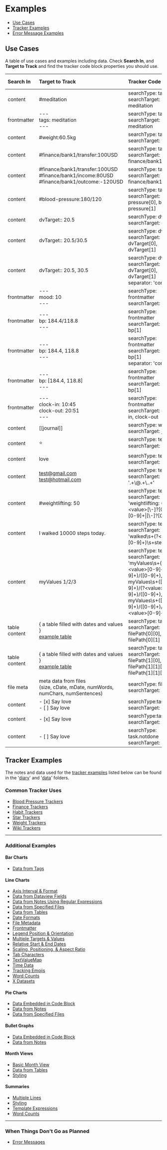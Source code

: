 # Examples

- [Use Cases](#use-cases)
- [Tracker Examples](#tracker-examples)
- [Error Message Examples](#when-things-dont-go-as-planned)

## Use Cases

A table of use cases and examples including data. Check **Search In**, and **Target to Track** and find the tracker code block properties you should use.

| Search In     | Target to Track                                                                                                                                      | Tracker Code Block                                                                                                                                                                       | (O)ccurrences or (V)alues |
| :------------ | :--------------------------------------------------------------------------------------------------------------------------------------------------- | :--------------------------------------------------------------------------------------------------------------------------------------------------------------------------------------- | :-----------------------: |
| content       | #meditation                                                                                                                                          | searchType: tag<br>searchTarget: meditation                                                                                                                                              |             O             |
| frontmatter   | ---<br>tags: meditation<br>---                                                                                                                       | searchType: tag<br>searchTarget: meditation                                                                                                                                              |             O             |
| content       | #weight:60.5kg                                                                                                                                       | searchType: tag<br>searchTarget: weight                                                                                                                                                  |             V             |
| content       | #finance/bank1/transfer:100USD                                                                                                                       | searchType: tag<br>searchTarget: finance/bank1/transfer                                                                                                                                  |             V             |
| content       | #finance/bank1/transfer:100USD<br>#finance/bank1/income:80USD<br>#finance/bank1/outcome:-120USD                                                      | searchType: tag<br>searchTarget: finance/bank1                                                                                                                                           |             V             |
| content       | #blood-pressure:180/120                                                                                                                              | searchType: tag<br>searchTarget: blood-pressure[0], blood-pressure[1]                                                                                                                    |             V             |
| content       | dvTarget:: 20.5                                                                                                                                      | searchType: dvField<br>searchTarget: dvTarget                                                                                                                                            |             V             |
| content       | dvTarget:: 20.5/30.5                                                                                                                                 | searchType: dvField<br>searchTarget: dvTarget[0], dvTarget[1]                                                                                                                            |             V             |
| content       | dvTarget:: 20.5, 30.5                                                                                                                                | searchType: dvField<br>searchTarget: dvTarget[0], dvTarget[1]<br>separator: 'comma'                                                                                                      |             V             |
| frontmatter   | ---<br>mood: 10<br>---                                                                                                                               | searchType: frontmatter<br>searchTarget: mood                                                                                                                                            |             V             |
| frontmatter   | ---<br>bp: 184.4/118.8<br>---                                                                                                                        | searchType: frontmatter<br>searchTarget: bp[0], bp[1]                                                                                                                                    |             V             |
| frontmatter   | ---<br>bp: 184.4, 118.8<br>---                                                                                                                       | searchType: frontmatter<br>searchTarget: bp[0], bp[1]<br>separator: 'comma'                                                                                                              |             V             |
| frontmatter   | ---<br>bp: [184.4, 118.8]<br>---                                                                                                                     | searchType: frontmatter<br>searchTarget: bp[0], bp[1]                                                                                                                                    |             V             |
| frontmatter   | ---<br>clock-in: 10:45<br>clock-out: 20:51<br>---                                                                                                    | searchType: frontmatter<br>searchTarget: clock-in, clock-out                                                                                                                             |             V             |
| content       | [[journal]]                                                                                                                                          | searchType: wiki<br>searchTarget: journal                                                                                                                                                |             O             |
| content       | ⭐                                                                                                                                                   | searchType: text<br>searchTarget: ⭐                                                                                                                                                     |             O             |
| content       | love                                                                                                                                                 | searchType: text<br>searchTarget: love                                                                                                                                                   |             O             |
| content       | test@gmail.com<br>test@hotmail.com                                                                                                                   | searchType: text<br>searchTarget: '.+\\@.+\\..+'                                                                                                                                         |             O             |
| content       | #weightlifting: 50                                                                                                                                   | searchType: text<br>searchTarget: 'weightlifting: (?\<value\>[\\-]?[0-9]+[\\.][0-9]+\|[\\-]?[0-9]+)'                                                                                     |             V             |
| content       | I walked 10000 steps today.                                                                                                                          | searchType: text<br>searchTarget: 'walked\\s+(?\<value\>[0-9]+)\\s+steps'                                                                                                                |             V             |
| content       | myValues 1/2/3                                                                                                                                       | searchType: text<br>searchTarget: 'myValues\\s+(?\<value\>[0-9]+)/([0-9]+)/([0-9]+), myValues\\s+([0-9]+)/(?\<value\>[0-9]+)/([0-9]+), myValues\\s+([0-9]+)/([0-9]+)/(?\<value\>[0-9]+)' |             V             |
| table content | { a table filled with dates and values }<br>[example table](https://github.com/greater-than/Obsidian-Tracker-Plus/blob/main/examples/data/Tables.md) | searchType: table<br>searchTarget: filePath[0][0], filePath[0][1]                                                                                                                        |             V             |
| table content | { a table filled with dates and values }<br>[example table](https://github.com/greater-than/Obsidian-Tracker-Plus/blob/main/examples/data/Tables.md) | searchType: table<br>searchTarget: filePath[1][0], filePath[1][1][0], filePath[1][1][1]                                                                                                  |             V             |
| file meta     | meta data from files <br>(size, cDate, mDate, numWords, numChars, numSentences)                                                                      | searchType: fileMeta<br>searchTarget: size                                                                                                                                               |             V             |
| content       | - [x] Say love<br>- [ ] Say love                                                                                                                     | searchType:task<br>searchTarget: Say love                                                                                                                                                |             O             |
| content       | - [x] Say love                                                                                                                                       | searchType:task.done<br>searchTarget: Say love                                                                                                                                           |             O             |
| content       | - [ ] Say love                                                                                                                                       | searchType: task.notdone<br>searchTarget: Say love                                                                                                                                       |             O             |

## Tracker Examples

The notes and data used for the [tracker examples](https://github.com/greater-than/Obsidian-Tracker-Plus/blob/main/examples) listed below can be found in the '[diary](https://github.com/greater-than/Obsidian-Tracker-Plus/blob/main/examples/diary)' and '[data](https://github.com/greater-than/Obsidian-Tracker-Plus/blob/main/examples/data)' folders.

### Common Tracker Uses

- [Blood Pressure Trackers](https://github.com/greater-than/Obsidian-Tracker-Plus/blob/main/examples/Blood%20Pressure%20Trackers.md)
- [Finance Trackers](https://github.com/greater-than/Obsidian-Tracker-Plus/blob/main/examples/Finance%20Trackers.md)
- [Habit Trackers](https://github.com/greater-than/Obsidian-Tracker-Plus/blob/main/examples/Habit%20Trackers.md)
- [Star Trackers](https://github.com/greater-than/Obsidian-Tracker-Plus/blob/main/examples/Star%20Trackers.md)
- [Weight Trackers](https://github.com/greater-than/Obsidian-Tracker-Plus/blob/main/examples/Weight%20Trackers.md)
- [Wiki Trackers](https://github.com/greater-than/Obsidian-Tracker-Plus/blob/main/examples/Wiki%20Trackers.md)

---

### Additional Examples

#### Bar Charts

- [Data from Tags](https://github.com/greater-than/Obsidian-Tracker-Plus/blob/main/examples/Bar%20Charts/Data%20from%20Tags.md)

#### Line Charts

- [Axis Interval & Format](https://github.com/greater-than/Obsidian-Tracker-Plus/blob/main/examples/Line%20Charts/Axis%20Interval%20&%20Format.md)
- [Data from Dataview Fields](https://github.com/greater-than/Obsidian-Tracker-Plus/blob/main/examples/Line%20Charts/Data%20from%20Dataview%20Fields.md)
- [Data from Notes Using Regular Expressions](https://github.com/greater-than/Obsidian-Tracker-Plus/blob/main/examples/Line%20Charts/Data%20from%20Notes%20Using%20Regular%20Expressions.md)
- [Data from Specified Files](https://github.com/greater-than/Obsidian-Tracker-Plus/blob/main/examples/Line%20Charts/Data%20from%20Specified%20Files.md)
- [Data from Tables](https://github.com/greater-than/Obsidian-Tracker-Plus/blob/main/examples/Line%20Charts/Data%20from%20Tables.md)
- [Date Formats](https://github.com/greater-than/Obsidian-Tracker-Plus/blob/main/examples/Line%20Charts/Date%20Formats.md)
- [File Metadata](https://github.com/greater-than/Obsidian-Tracker-Plus/blob/main/examples/Line%20Charts/File%20Metadata.md)
- [Frontmatter](https://github.com/greater-than/Obsidian-Tracker-Plus/blob/main/examples/Line%20Charts/Frontmatter.md)
- [Legend Position & Orientation](https://github.com/greater-than/Obsidian-Tracker-Plus/blob/main/examples/Line%20Charts/Legend%20Position%20&%20Orientation.md)
- [Multiple Targets & Values](https://github.com/greater-than/Obsidian-Tracker-Plus/blob/main/examples/Line%20Charts/Multiple%20Targets%20&%20Values.md)
- [Relative Start & End Dates](https://github.com/greater-than/Obsidian-Tracker-Plus/blob/main/examples/Line%20Charts/Relative%20Start%20&%20End%20Dates.md)
- [Scaling, Positioning, & Aspect Ratio](https://github.com/greater-than/Obsidian-Tracker-Plus/blob/main/examples/Line%20Charts/Scaling,%20Positioning%20&%20Aspect%20Ratio.md)
- [Tab Characters](https://github.com/greater-than/Obsidian-Tracker-Plus/blob/main/examples/Line%20Charts/Tab%20Characters.md)
- [TextValueMap](https://github.com/greater-than/Obsidian-Tracker-Plus/blob/main/examples/Line%20Charts/TextValueMap.md)
- [Time Data](https://github.com/greater-than/Obsidian-Tracker-Plus/blob/main/examples/Line%20Charts/Time%20Data.md)
- [Tracking Emojis](https://github.com/greater-than/Obsidian-Tracker-Plus/blob/main/examples/Line%20Charts/Tracking%20Emojis.md)
- [Word Counts](https://github.com/greater-than/Obsidian-Tracker-Plus/blob/main/examples/Line%20Charts/Word%20Counts.md)
- [X Datasets](https://github.com/greater-than/Obsidian-Tracker-Plus/blob/main/examples/Line%20Charts/X%20Datasets.md)

#### Pie Charts

- [Data Embedded in Code Block](https://github.com/greater-than/Obsidian-Tracker-Plus/blob/main/examples/Pie%20Charts/Data%20Embedded%20in%20Code%20Block.md)
- [Data from Notes](https://github.com/greater-than/Obsidian-Tracker-Plus/blob/main/examples/Pie%20Charts/Data%20from%20Notes.md)
- [Data from Specified Files](https://github.com/greater-than/Obsidian-Tracker-Plus/blob/main/examples/Pie%20Charts/Data%20from%20Specified%20Files.md)

#### Bullet Graphs

- [Data Embedded in Code Block](https://github.com/greater-than/Obsidian-Tracker-Plus/blob/main/examples/Bullet%20Graphs/Data%20Embedded%20in%20Code%20Block.md)
- [Data from Notes](https://github.com/greater-than/Obsidian-Tracker-Plus/blob/main/examples/Bullet%20Graphs/Data%20from%20Notes.md)

#### Month Views

- [Basic Month View](https://github.com/greater-than/Obsidian-Tracker-Plus/blob/main/examples/Month%20Views/Basic%20Month%20View.md)
- [Data from Tables](https://github.com/greater-than/Obsidian-Tracker-Plus/blob/main/examples/Month%20Views/Data%20from%20Tables.md)
- [Styling](https://github.com/greater-than/Obsidian-Tracker-Plus/blob/main/examples/Month%20Views/Styling.md)

#### Summaries

- [Multiple Lines](https://github.com/greater-than/Obsidian-Tracker-Plus/blob/main/examples/Summaries/Multiple%20Lines.md)
- [Styling](https://github.com/greater-than/Obsidian-Tracker-Plus/blob/main/examples/Summaries/Styling.md)
- [Template Expressions](https://github.com/greater-than/Obsidian-Tracker-Plus/blob/main/examples/Summaries/Template%20Expressions.md)
- [Word Counts](https://github.com/greater-than/Obsidian-Tracker-Plus/blob/main/examples/Summaries/Word%20Counts.md)

---

### When Things Don't Go as Planned

- [Error Messages](https://github.com/greater-than/Obsidian-Tracker-Plus/blob/main/examples/ErrorMessages.md)
